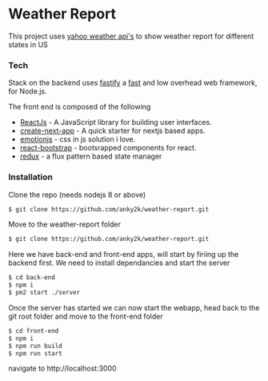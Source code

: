 # Weather Report

This project uses [yahoo weather api's](https://developer.yahoo.com/weather/documentation.html) to show weather report for different states in US
 
### Tech

Stack on the backend uses [fastify](https://www.fastify.io/) a [fast](https://www.fastify.io/benchmarks/) and low overhead web framework, for Node.js.

The front end is composed of the following

* [ReactJs](https://reactjs.org/) - A JavaScript library for building user interfaces.
* [create-next-app](https://github.com/zeit/create-next-app) - A quick starter for nextjs based apps.
* [emotionjs](https://github.com/emotion-js/emotion) - css in js solution i love.
* [react-bootstrap](https://react-bootstrap.github.io/) - bootsrapped components for react.
* [redux](https://redux.js.org/) - a flux pattern based state manager

### Installation

Clone the repo (needs nodejs 8 or above)
```sh
$ git clone https://github.com/anky2k/weather-report.git
```

Move to the weather-report folder
```sh
$ git clone https://github.com/anky2k/weather-report.git
```

Here we have back-end and front-end apps, will start by firiing up the backend first. We need to install dependancies and start the server

```sh
$ cd back-end
$ npm i
$ pm2 start ./server
```

Once the server has started we can now start the webapp, head back to the git root folder and move to the front-end folder

```sh
$ cd front-end
$ npm i
$ npm run build
$ npm run start
```

navigate to http://localhost:3000
